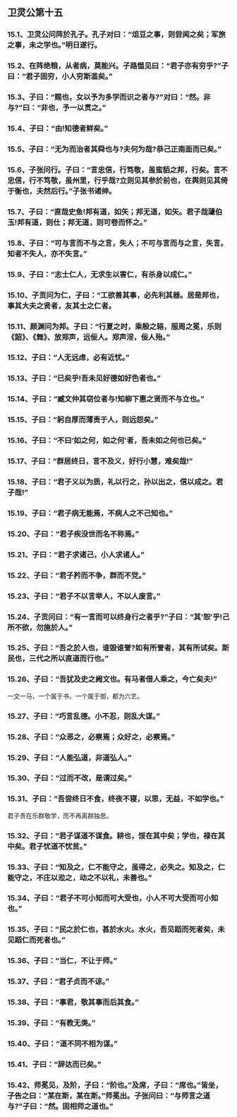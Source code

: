 ## 卫灵公第十五

### 15.1、卫灵公问阵於孔子。孔子对曰：“俎豆之事，则尝闻之矣；军旅之事，未之学也。”明日遂行。

### 15.2、在阵绝粮，从者病，莫能兴。子路愠见曰：“君子亦有穷乎?”子曰：“君子固穷，小人穷斯滥矣。”

### 15.3、子曰：“赐也，女以予为多学而识之者与?”对曰：“然。非与?”曰：“非也，予一以贯之。”

### 15.4、子曰：“由!知德者鲜矣。”

### 15.5、子曰：“无为而治者其舜也与?夫何为哉?恭己正南面而已矣。”

### 15.6、子张问行。子曰：“言忠信，行笃敬，虽蛮貊之邦，行矣。言不忠信，行不笃敬，虽州里，行乎哉?立则见其参於前也，在舆则见其倚于衡也，夫然后行。”子张书诸绅。

### 15.7、子曰：“直哉史鱼!邦有道，如矢；邦无道，如矢。君子哉蘧伯玉!邦有道，则仕；邦无道，则可卷而怀之。”

### 15.8、子曰：“可与言而不与之言，失人；不可与言而与之言，失言。知者不失人，亦不失言。”

### 15.9、子曰：“志士仁人，无求生以害仁，有杀身以成仁。”

### 15.10、子贡问为仁，子曰：“工欲善其事，必先利其器。居是邦也，事其大夫之贤者，友其士之仁者。

### 15.11、颜渊问为邦。子曰：“行夏之时，乘殷之辂，服周之冕，乐则《韶》、《舞》、放郑声，远佞人。郑声淫，佞人殆。”

### 15.12、子曰：“人无远虑，必有近忧。”

### 15.13、子曰：“已矣乎!吾未见好德如好色者也。”

### 15.14、子曰：“臧文仲其窃位者与!知柳下惠之贤而不与立也。”

### 15.15、子曰：“躬自厚而薄责于人，则远怨矣。”

### 15.16、子曰：“不曰‘如之何，如之何’者，吾未如之何也已矣。”

### 15.17、子曰：“群居终日，言不及义，好行小慧，难矣哉!”

### 15.18、子曰：“君子义以为质，礼以行之，孙以出之，信以成之。君子哉!”

### 15.19、子曰：“君子病无能焉，不病人之不己知也。”

### 15.20、子曰：“君子疾没世而名不称焉。”

### 15.21、子曰：“君子求诸己，小人求诸人。”

### 15.22、子曰：“君子矜而不争，群而不党。”

### 15.23、子曰：“君子不以言举人，不以人废言。”

### 15.24、子贡问曰：“有一言而可以终身行之者乎?”子曰：“其‘恕’乎!己所不欲，勿施於人。”

### 15.25、子曰：“吾之於人也，谁毁谁誉?如有所誉者，其有所试矣。斯民也，三代之所以直道而行也。”

### 15.26、子曰：“吾犹及史之阙文也。有马者借人乘之，今亡矣夫!”

一文一马，一个属于书，一个属于御，都为六艺。

### 15.27、子曰：“巧言乱德。小不忍，则乱大谋。”

### 15.28、子曰：“众恶之，必察焉；众好之，必察焉。”

### 15.29、子曰：“人能弘道，非道弘人。”

### 15.30、子曰：“过而不改，是谓过矣。”

### 15.31、子曰：“吾尝终日不食，终夜不寝，以思，无益，不如学也。”

君子贵在乐群敬学，而不再离群独思。

### 15.32、子曰：“君子谋道不谋食。耕也，馁在其中矣；学也，禄在其中矣。君子忧道不忧贫。”

### 15.33、子曰：“知及之，仁不能守之，虽得之，必失之。知及之，仁能守之，不庄以涖之，动之不以礼，未善也。”

### 15.34、子曰：“君子不可小知而可大受也，小人不可大受而可小知也。”

### 15.35、子曰：“民之於仁也，甚於水火。水火，吾见蹈而死者矣，未见蹈仁而死者也。”

### 15.36、子曰：“当仁，不让于师。”

### 15.37、子曰：“君子贞而不谅。”

### 15.38、子曰：“事君，敬其事而后其食。”

### 15.39、子曰：“有教无类。”

### 15.40、子曰：“道不同不相为谋。”

### 15.41、子曰：“辞达而已矣。”

### 15.42、师冕见，及阶，子曰：“阶也。”及席，子曰：“席也。”皆坐，子告之曰：“某在斯，某在斯。”师冕出。子张问曰：“与师言之道与?”子曰：“然。固相师之道也。”
